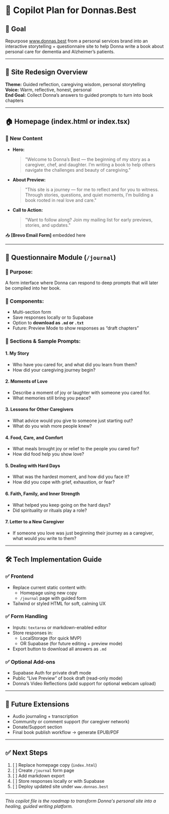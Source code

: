 # 🤖 Copilot Plan for Donnas.Best

## 🎯 Goal
Repurpose www.donnas.best from a personal services brand into an interactive storytelling + questionnaire site to help Donna write a book about personal care for dementia and Alzheimer’s patients.

---

## 🧭 Site Redesign Overview

**Theme:** Guided reflection, caregiving wisdom, personal storytelling  
**Voice:** Warm, reflective, honest, personal  
**End Goal:** Collect Donna’s answers to guided prompts to turn into book chapters

---

## 🏠 Homepage (index.html or index.tsx)

### 🔹 New Content

- **Hero:**
  > "Welcome to Donna’s Best — the beginning of my story as a caregiver, chef, and daughter. I’m writing a book to help others navigate the challenges and beauty of caregiving."

- **About Preview:**
  > "This site is a journey — for me to reflect and for you to witness. Through stories, questions, and quiet moments, I’m building a book rooted in real love and care."

- **Call to Action:**
  > "Want to follow along? Join my mailing list for early previews, stories, and updates."

📥 **[Brevo Email Form]** embedded here

---

## 📘 Questionnaire Module (`/journal`)

### 🔹 Purpose:
A form interface where Donna can respond to deep prompts that will later be compiled into her book.

### 🔹 Components:
- Multi-section form
- Save responses locally or to Supabase
- Option to **download as `.md` or `.txt`**
- Future: Preview Mode to show responses as “draft chapters”

### 🔹 Sections & Sample Prompts:

#### 1. **My Story**
- Who have you cared for, and what did you learn from them?
- How did your caregiving journey begin?

#### 2. **Moments of Love**
- Describe a moment of joy or laughter with someone you cared for.
- What memories still bring you peace?

#### 3. **Lessons for Other Caregivers**
- What advice would you give to someone just starting out?
- What do you wish more people knew?

#### 4. **Food, Care, and Comfort**
- What meals brought joy or relief to the people you cared for?
- How did food help you show love?

#### 5. **Dealing with Hard Days**
- What was the hardest moment, and how did you face it?
- How did you cope with grief, exhaustion, or fear?

#### 6. **Faith, Family, and Inner Strength**
- What helped you keep going on the hard days?
- Did spirituality or rituals play a role?

#### 7. **Letter to a New Caregiver**
- If someone you love was just beginning their journey as a caregiver, what would you write to them?

---

## 🛠 Tech Implementation Guide

### ✅ Frontend
- Replace current static content with:
  - Homepage using new copy
  - `/journal` page with guided form
- Tailwind or styled HTML for soft, calming UX

### ✅ Form Handling
- Inputs: `textarea` or markdown-enabled editor
- Store responses in:
  - LocalStorage (for quick MVP)
  - OR Supabase (for future editing + preview mode)
- Export button to download all answers as `.md`

### ✅ Optional Add-ons
- Supabase Auth for private draft mode
- Public “Live Preview” of book draft (read-only mode)
- Donna’s Video Reflections (add support for optional webcam upload)

---

## 🧩 Future Extensions

- Audio journaling + transcription
- Community or comment support (for caregiver network)
- Donate/Support section
- Final book publish workflow → generate EPUB/PDF

---

## ✅ Next Steps

1. [ ] Replace homepage copy (`index.html`)
2. [ ] Create `/journal` form page
3. [ ] Add markdown export
4. [ ] Store responses locally or with Supabase
5. [ ] Deploy updated site under `www.donnas.best`

---

_This copilot file is the roadmap to transform Donna's personal site into a healing, guided writing platform._


